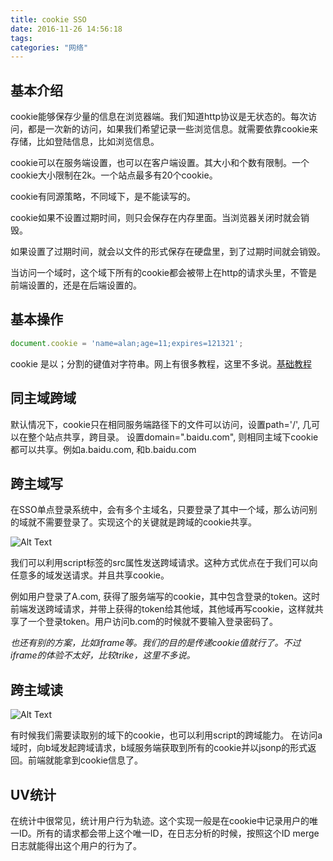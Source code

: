 ```yaml
---
title: cookie SSO
date: 2016-11-26 14:56:18
tags:
categories: "网络"
---
```



## 基本介绍

cookie能够保存少量的信息在浏览器端。我们知道http协议是无状态的。每次访问，都是一次新的访问，如果我们希望记录一些浏览信息。就需要依靠cookie来存储，比如登陆信息，比如浏览信息。

cookie可以在服务端设置，也可以在客户端设置。其大小和个数有限制。一个cookie大小限制在2k。一个站点最多有20个cookie。

cookie有同源策略，不同域下，是不能读写的。

cookie如果不设置过期时间，则只会保存在内存里面。当浏览器关闭时就会销毁。

如果设置了过期时间，就会以文件的形式保存在硬盘里，到了过期时间就会销毁。

当访问一个域时，这个域下所有的cookie都会被带上在http的请求头里，不管是前端设置的，还是在后端设置的。

## 基本操作

```javascript
document.cookie = 'name=alan;age=11;expires=121321';
```
cookie 是以；分割的键值对字符串。网上有很多教程，这里不多说。[基础教程](http://www.jb51.net/article/64330.htm)

## 同主域跨域

默认情况下，cookie只在相同服务端路径下的文件可以访问，设置path='/', 几可以在整个站点共享，跨目录。
设置domain=".baidu.com", 则相同主域下cookie都可以共享。例如a.baidu.com, 和b.baidu.com 

## 跨主域写

在SSO单点登录系统中，会有多个主域名，只要登录了其中一个域，那么访问别的域就不需要登录了。实现这个的关键就是跨域的cookie共享。

![Alt Text](http://o99eh3ii0.bkt.clouddn.com//public/16-11-26/97630655.jpg) 

我们可以利用script标签的src属性发送跨域请求。这种方式优点在于我们可以向任意多的域发送请求。并且共享cookie。

例如用户登录了A.com, 获得了服务端写的cookie，其中包含登录的token。这时前端发送跨域请求，并带上获得的token给其他域，其他域再写cookie，这样就共享了一个登录token。用户访问b.com的时候就不要输入登录密码了。

*也还有别的方案，比如iframe等。我们的目的是传递cookie值就行了。不过iframe的体验不太好，比较trike，这里不多说。*

## 跨主域读

![Alt Text](http://o99eh3ii0.bkt.clouddn.com//public/16-11-26/29022526.jpg) 

有时候我们需要读取别的域下的cookie，也可以利用script的跨域能力。
在访问a域时，向b域发起跨域请求，b域服务端获取到所有的cookie并以jsonp的形式返回。前端就能拿到cookie信息了。


## UV统计

在统计中很常见，统计用户行为轨迹。这个实现一般是在cookie中记录用户的唯一ID。所有的请求都会带上这个唯一ID，在日志分析的时候，按照这个ID merge日志就能得出这个用户的行为了。

